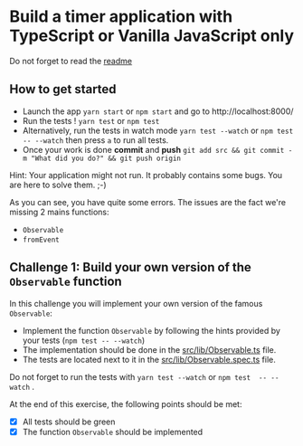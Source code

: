 # Build a timer application with TypeScript or Vanilla JavaScript only

Do not forget to read the [readme](../README.md) 

## How to get started

- Launch the app `yarn start` or `npm start` and go to http://localhost:8000/
- Run the tests ! `yarn test` or `npm test`
- Alternatively, run the tests in watch mode `yarn test --watch` or `npm test  -- --watch` then press `a` to run all tests.
- Once your work is done **commit** and **push** `git add src && git commit -m "What did you do?" && git push origin`

Hint: Your application might not run. It probably contains some bugs. You are here to solve them. ;-)

As you can see, you have quite some errors. The issues are the fact we're missing 2 mains functions: 
- `Observable`
- `fromEvent`

## Challenge 1: Build your own version of the `Observable` function

In this challenge you will implement your own version of the famous `Observable`:
- Implement the function `Observable` by following the hints provided by your tests (`npm test -- --watch`)
- The implementation should be done in the [src/lib/Observable.ts](../src/lib/observable.ts) file.
- The tests are located next to it in the [src/lib/Observable.spec.ts](../src/lib/observable.spec.ts) file. 

Do not forget to run the tests with `yarn test --watch` or `npm test  -- --watch` . 

At the end of this exercise, the following points should be met:
- [x] All tests should be green
- [x] The function `Observable` should be implemented
